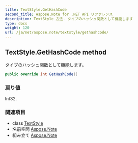 ```yaml
---
title: TextStyle.GetHashCode
second_title: Aspose.Note for .NET API リファレンス
description: TextStyle 方法. タイプのハッシュ関数として機能します
type: docs
weight: 120
url: /ja/net/aspose.note/textstyle/gethashcode/
---
```

## TextStyle.GetHashCode method

タイプのハッシュ関数として機能します。

```csharp
public override int GetHashCode()
```

### 戻り値

Int32.

### 関連項目

* class [TextStyle](../)
* 名前空間 [Aspose.Note](../../textstyle/)
* 組み立て [Aspose.Note](../../../)



